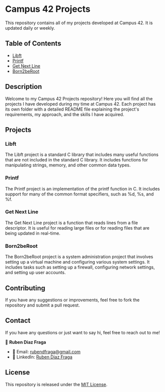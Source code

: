 # Campus 42 Projects

This repository contains all of my projects developed at Campus 42. It is updated daily or weekly.

## Table of Contents

- [Libft](#libft)
- [Printf](#printf)
- [Get Next Line](#get-next-line)
- [Born2beRoot](#born2beroot)

## Description

Welcome to my Campus 42 Projects repository! Here you will find all the projects I have developed during my time at Campus 42. Each project has its own folder with a detailed README file explaining the project's requirements, my approach, and the skills I have acquired.

## Projects

### Libft

The Libft project is a standard C library that includes many useful functions that are not included in the standard C library. It includes functions for manipulating strings, memory, and other common data types.

### Printf

The Printf project is an implementation of the printf function in C. It includes support for many of the common format specifiers, such as %d, %s, and %f.

### Get Next Line

The Get Next Line project is a function that reads lines from a file descriptor. It is useful for reading large files or for reading files that are being updated in real-time.

### Born2beRoot

The Born2beRoot project is a system administration project that involves setting up a virtual machine and configuring various system settings. It includes tasks such as setting up a firewall, configuring network settings, and setting up user accounts.

## Contributing

If you have any suggestions or improvements, feel free to fork the repository and submit a pull request.

## Contact

If you have any questions or just want to say hi, feel free to reach out to me!

👤 **Ruben Diaz Fraga**
- 📧 Email: rubendfraga@gmail.com
- 💼 LinkedIn: [Ruben Diaz Fraga](www.linkedin.com/in/ruubendiazz)

## License

This repository is released under the [MIT License](LICENSE).
